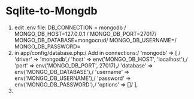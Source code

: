 # Sqlite-to-Mongdb

1. edit .env file:
  DB_CONNECTION = mongodb /
  MONGO_DB_HOST=127.0.0.1 /
  MONGO_DB_PORT=27017/
  MONGO_DB_DATABASE=mongocrud/
  MONGO_DB_USERNAME=/
  MONGO_DB_PASSWORD=
1. in app/config/database.php:/
  Add in connections:/
  'mongodb' => [ /
'driver' => 'mongodb',/
'host' => env('MONGO_DB_HOST', 'localhost'),/
'port' => env('MONGO_DB_PORT', 27017),/
'database' => env('MONGO_DB_DATABASE'),/
'username' => env('MONGO_DB_USERNAME'),/
'password' => env('MONGO_DB_PASSWORD'),/
'options' => []/
],
1.
